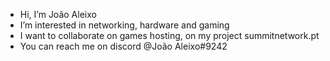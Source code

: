 - Hi, I’m João Aleixo
- I’m interested in networking, hardware and gaming
- I want to collaborate on games hosting, on my project summitnetwork.pt
- You can reach me on discord @João Aleixo#9242

